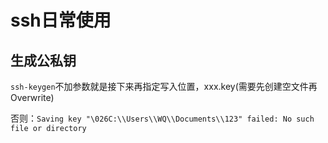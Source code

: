 # ssh日常使用


## 生成公私钥

`ssh-keygen`不加参数就是接下来再指定写入位置，xxx.key(需要先创建空文件再Overwrite)

否则：`Saving key "\026C:\\Users\\WQ\\Documents\\123" failed: No such file or directory`
